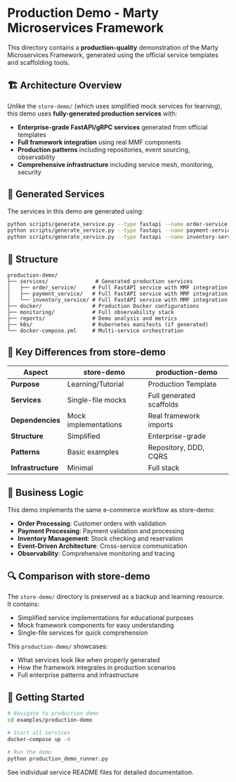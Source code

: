 # Production Demo - Marty Microservices Framework

This directory contains a **production-quality** demonstration of the Marty Microservices Framework, generated using the official service templates and scaffolding tools.

## 🏗️ Architecture Overview

Unlike the `store-demo/` (which uses simplified mock services for learning), this demo uses **fully-generated production services** with:

- **Enterprise-grade FastAPI/gRPC services** generated from official templates
- **Full framework integration** using real MMF components
- **Production patterns** including repositories, event sourcing, observability
- **Comprehensive infrastructure** including service mesh, monitoring, security

## 🔧 Generated Services

The services in this demo are generated using:
```bash
python scripts/generate_service.py --type fastapi --name order-service --output examples/production-demo/services/
python scripts/generate_service.py --type fastapi --name payment-service --output examples/production-demo/services/
python scripts/generate_service.py --type fastapi --name inventory-service --output examples/production-demo/services/
```

## 📁 Structure

```
production-demo/
├── services/               # Generated production services
│   ├── order_service/     # Full FastAPI service with MMF integration
│   ├── payment_service/   # Full FastAPI service with MMF integration
│   └── inventory_service/ # Full FastAPI service with MMF integration
├── docker/                # Production Docker configurations
├── monitoring/            # Full observability stack
├── reports/               # Demo analysis and metrics
├── k8s/                   # Kubernetes manifests (if generated)
└── docker-compose.yml     # Multi-service orchestration
```

## 🚀 Key Differences from store-demo

| Aspect | store-demo | production-demo |
|--------|------------|-----------------|
| **Purpose** | Learning/Tutorial | Production Template |
| **Services** | Single-file mocks | Full generated scaffolds |
| **Dependencies** | Mock implementations | Real framework imports |
| **Structure** | Simplified | Enterprise-grade |
| **Patterns** | Basic examples | Repository, DDD, CQRS |
| **Infrastructure** | Minimal | Full stack |

## 🎯 Business Logic

This demo implements the same e-commerce workflow as store-demo:
- **Order Processing**: Customer orders with validation
- **Payment Processing**: Payment validation and processing
- **Inventory Management**: Stock checking and reservation
- **Event-Driven Architecture**: Cross-service communication
- **Observability**: Comprehensive monitoring and tracing

## 🔍 Comparison with store-demo

The `store-demo/` directory is preserved as a backup and learning resource. It contains:
- Simplified service implementations for educational purposes
- Mock framework components for easy understanding
- Single-file services for quick comprehension

This `production-demo/` showcases:
- What services look like when properly generated
- How the framework integrates in production scenarios
- Full enterprise patterns and infrastructure

## 🚀 Getting Started

```bash
# Navigate to production demo
cd examples/production-demo

# Start all services
docker-compose up -d

# Run the demo
python production_demo_runner.py
```

See individual service README files for detailed documentation.
